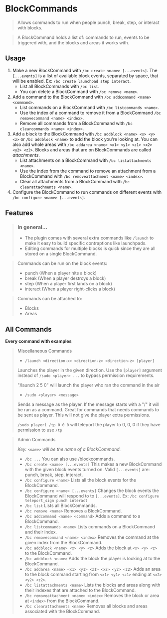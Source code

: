# BlockCommands

> Allows commands to run when people punch, break, step, or interact with blocks.

> A BlockCommand holds a list of: commands to run, events to be triggered with, and the blocks and areas it works with.

## Usage

1. Make a new BlockCommand with `/bc create <name> [...events]`. The `[...events]` is a list of available block events, separated by space, that will be enabled. Ex: `/bc create launchpad step interact`.
    - List all BlockCommands with `/bc list`.
    - You can delete a BlockCommand with `/bc remove <name>`.
2. Add a command to the BlockCommand with `/bc addcommand <name> <command>`.
    - List commands on a BlockCommand with `/bc listcommands <name>`.
    - Use the index of a command to remove it from a BlockCommand `/bc removecommand <name> <index>`.
    - Remove all commands from a BlockCommand with `/bc clearcommands <name> <index>`.
3. Add a block to the BlockCommand with `/bc addblock <name> <x> <y> <z>` or `/bc addblock <name>` to add the block you're looking at. You can also add whole areas with `/bc addarea <name> <x1> <y1> <z1> <x2> <y2> <z2>`. Blocks and areas that are on BlockCommands are called _attachments_.
    - List attachments on a BlockCommand with `/bc listattachments <name>`.
    - Use the index from the command to remove an attachment from a BlockCommand with `/bc removeattachment <name> <index>`.
    - Clear all attachments from a BlockCommand with `/bc clearattachments <name>`.
4. Configure the BlockCommand to run commands on different events with `/bc configure <name> [...events]`.

## Features

> ### In general...
>
> -   The plugin comes with several extra commands like `/launch` to make it easy to build specific contraptions like launchpads.
> -   Editing commands for multiple blocks is quick since they are all stored on a single BlockCommand.

> Commands can be run on the block events:
>
> -   punch (When a player hits a block)
> -   break (When a player destroys a block)
> -   step (When a player first lands on a block)
> -   interact (When a player right-clicks a block)

> Commands can be attached to:
>
> -   Blocks
> -   Areas

## All Commands

**Every command with examples**

> Miscellaneous Commands
>
> -   `/launch <direction-x> <direction-z> <direction-z> [player]`
>
> Launches the player in the given direction. Use the `[player]` argument instead of `/sudo <player> ...` to bypass permission requirements.
>
> "/launch 2 5 0" will launch the player who ran the command in the air
>
> -   `/sudo <player> <message>`
>
> Sends a message as the player. If the message starts with a "/" it will be ran as a command. Great for commands that needs commands to be sent as player. This will not give the player extra permissions.
>
> `/sudo player1 /tp 0 0 0` will teleport the player to 0, 0, 0 if they have permission to use `/tp`

> Admin Commands
>
> _Key: `<name>` will be the name of a BlockCommand._
>
> -   `/bc ...`
>     You can also use /blockcommands.
> -   `/bc create <name> [...events]`
>     This makes a new BlockCommand with the given block events turned on. Valid `[...events]` are: punch, break, step, interact.
> -   `/bc configure <name>`
>     Lists all the block events for the BlockCommand.
> -   `/bc configure <name> [...events]`
>     Changes the block events the BlockCommand will respond to to `[...events]`. Ex: `/bc configure teleport_sign punch interact`
> -   `/bc list`
>     Lists all BlockCommands.
> -   `/bc remove <name>`
>     Removes a BlockCommand.
> -   `/bc addcommand <name> <command>`
>     Adds a command to a BlockCommand.
> -   `/bc listcommands <name>`
>     Lists commands on a BlockCommand and their index.
> -   `/bc removecommand <name> <index>`
>     Removes the command at the given index from the BlockCommand.
> -   `/bc addblock <name> <x> <y> <z>`
>     Adds the block at `<x> <y> <z>` to the BlockCommand.
> -   `/bc addblock <name>`
>     Adds the block the player is looking at to the BlockCommand.
> -   `/bc addarea <name> <x1> <y1> <z1> <x2> <y2> <z2>`
>     Adds an area to the block command starting from `<x1> <y1> <z1>` ending at `<x2> <y2> <z2>`.
> -   `/bc listattachments <name>`
>     Lists the blocks and areas along with their indexes that are attached to the BlockCommand.
> -   `/bc removeattachment <name> <index>`
>     Removes the block or area at `<index>` from the BlockCommand.
> -   `/bc clearattachments <name>`
>     Removes all blocks and areas associated with the BlockCommand.
